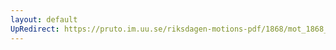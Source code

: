 ```yaml
---
layout: default
UpRedirect: https://pruto.im.uu.se/riksdagen-motions-pdf/1868/mot_1868__ak__46/mot_1868__ak__46-001.pdf
---
```

